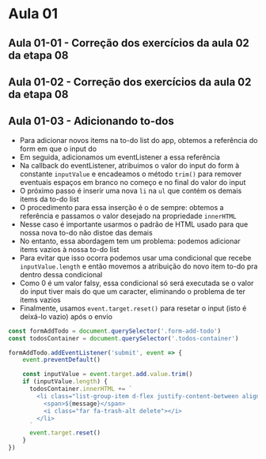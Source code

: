 # Aula 01

## Aula 01-01 - Correção dos exercícios da aula 02 da etapa 08

## Aula 01-02 - Correção dos exercícios da aula 02 da etapa 08

## Aula 01-03 - Adicionando to-dos

- Para adicionar novos items na to-do list do app, obtemos a referência do form em que o input do 
- Em seguida, adicionamos um eventListener a essa referência
- Na callback do eventListener, atribuimos o valor do input do form à constante `inputValue` e encadeamos o método `trim()` para remover eventuais espaços em branco no começo e no final do valor do input
- O próximo passo é inserir uma nova `li` na `ul` que contém os demais items da to-do list
- O procedimento para essa inserção é o de sempre: obtemos a referência e passamos o valor desejado na propriedade `innerHTML`
- Nesse caso é importante usarmos o padrão de HTML usado para que nossa nova to-do não distoe das demais
- No entanto, essa abordagem tem um problema: podemos adicionar items vazios à nossa to-do list
- Para evitar que isso ocorra podemos usar uma condicional que recebe `inputValue.length` e então movemos a atribuição do novo item to-do pra dentro dessa condicional
- Como 0 é um valor falsy, essa condicional só será executada se o valor do input tiver mais do que um caracter, eliminando o problema de ter items vazios
- Finalmente, usamos `event.target.reset()` para resetar o input (isto é deixá-lo vazio) após o envio

```javascript
const formAddTodo = document.querySelector('.form-add-todo')
const todosContainer = document.querySelector('.todos-container')

formAddTodo.addEventListener('submit', event => {
    event.preventDefault()

    const inputValue = event.target.add.value.trim()
    if (inputValue.length) {
      todosContainer.innerHTML += `
        <li class="list-group-item d-flex justify-content-between align-items-center">
          <span>${message}</span>
          <i class="far fa-trash-alt delete"></i>
        </li>
      `
      event.target.reset()
    }
})
```
